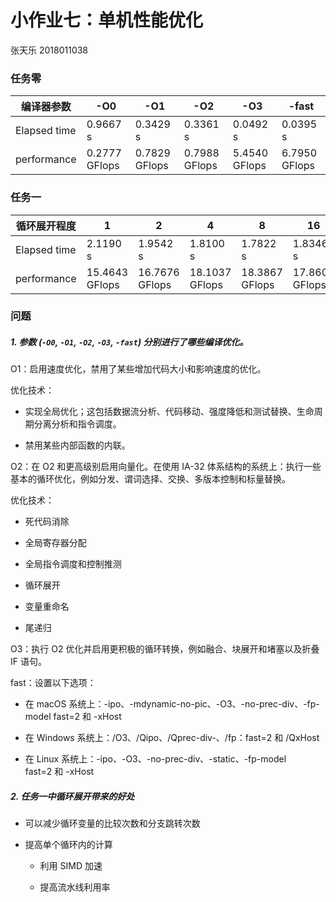 # 小作业七：单机性能优化

张天乐 2018011038

### 任务零

| 编译器参数        | -O0           | -O1           | -O2           | -O3           | -fast         |
| ------------ | ------------- | ------------- | ------------- | ------------- | ------------- |
| Elapsed time | 0.9667 s      | 0.3429 s      | 0.3361 s      | 0.0492 s      | 0.0395 s      |
| performance  | 0.2777 GFlops | 0.7829 GFlops | 0.7988 GFlops | 5.4540 GFlops | 6.7950 GFlops |

### 任务一

| 循环展开程度       | 1              | 2              | 4              | 8              | 16             |
| ------------ | -------------- | -------------- | -------------- | -------------- | -------------- |
| Elapsed time | 2.1190 s       | 1.9542 s       | 1.8100 s       | 1.7822 s       | 1.8346 s       |
| performance  | 15.4643 GFlops | 16.7676 GFlops | 18.1037 GFlops | 18.3867 GFlops | 17.8608 GFlops |

### 问题

##### 1. 参数 (`-O0`, `-O1`, `-O2`, `-O3`, `-fast`) 分别进行了哪些编译优化。

O1：启用速度优化，禁用了某些增加代码大小和影响速度的优化。

优化技术：

- 实现全局优化；这包括数据流分析、代码移动、强度降低和测试替换、生命周期分离分析和指令调度。

- 禁用某些内部函数的内联。

O2：在 O2 和更高级别启用向量化。在使用 IA-32 体系结构的系统上：执行一些基本的循环优化，例如分发、谓词选择、交换、多版本控制和标量替换。

优化技术：

- 死代码消除

- 全局寄存器分配

- 全局指令调度和控制推测

- 循环展开

- 变量重命名

- 尾递归

O3：执行 O2 优化并启用更积极的循环转换，例如融合、块展开和堵塞以及折叠 IF 语句。

fast：设置以下选项：

- 在 macOS 系统上：-ipo、-mdynamic-no-pic、-O3、-no-prec-div、-fp-model fast=2 和 -xHost

- 在 Windows 系统上：/O3、/Qipo、/Qprec-div-、/fp：fast=2 和 /QxHost

- 在 Linux 系统上：-ipo、-O3、-no-prec-div、-static、-fp-model fast=2 和 -xHost

##### 2. 任务一中循环展开带来的好处

- 可以减少循环变量的比较次数和分支跳转次数

- 提高单个循环内的计算
  
  - 利用 SIMD 加速
  
  - 提高流水线利用率
